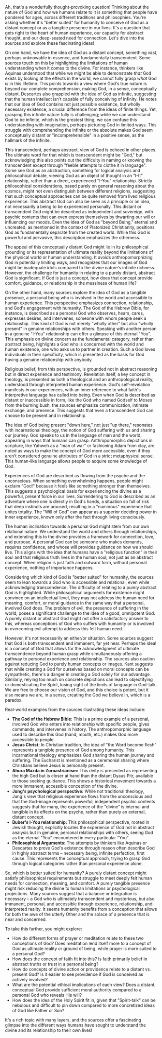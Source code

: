 Ah, that's a wonderfully thought-provoking question! Thinking about the nature of God and how we humans relate to it is something that people have pondered for ages, across different traditions and philosophies. You're asking whether it's "better suited" for humanity to conceive of God as a distant concept or as a tangible presence in our lives. It's a question that gets right to the heart of human experience, our capacity for abstract thought, and our deep-seated need for connection. Let's dive into the sources and explore these fascinating ideas!

On one hand, we have the idea of God as a distant concept, something vast, perhaps unknowable in essence, and fundamentally transcendent. Some sources touch on this by highlighting the limitations of human understanding when it comes to the divine. For instance, thinkers like Aquinas understood that while we might be able to demonstrate _that_ God exists by looking at the effects in the world, we cannot fully grasp _what_ God _is_ in this lifetime. This points towards a view where God's true nature is beyond our complete comprehension, making God, in a sense, conceptually distant. Descartes also grappled with the idea of God as infinite, suggesting that the human intellect isn't capable of fully conceiving of infinity. He notes that our idea of God contains not just possible existence, but wholly necessary existence, a crucial difference from the ideas of finite things. Yet, grasping this infinite nature fully is challenging; while we can understand God to be infinite, which is the greatest thing, we can confuse this understanding with imagination, perhaps picturing God in limited ways. This struggle with comprehending the infinite or the absolute makes God seem conceptually distant or "incomprehensible" in a positive sense, as the hallmark of the infinite.

This transcendent, perhaps abstract, view of God is echoed in other places. The ultimate word for that which is transcendent might be "God," but acknowledging this also points out the difficulty in naming or knowing the transcendent except through "feeble attempts to clothe it in language". Some see God as an abstraction, something for logical analysis and philosophical debate, viewing God as an object of thought in an "I-It" relationship, rather than a direct, experienced "I-You" relationship. Strictly philosophical considerations, based purely on general reasoning about the cosmos, might not even distinguish between different religions, suggesting that such conceptual approaches can be quite removed from lived religious experience. This abstract God can also be seen as a principle or an idea, not necessarily a being to be experienced personally. This distant or transcendent God might be described as independent and sovereign, with psychic contents that can even express themselves by thwarting our will or influencing our moods. Even the idea of God as "beyond Being," eternal and uncreated, as mentioned in the context of Platonized Christianity, positions God as fundamentally separate from the created world. While this God is powerful and pervasive, this description emphasizes the otherness.

The appeal of this conceptually distant God might lie in its philosophical grounding or its representation of ultimate reality beyond the limitations of the physical world or human understanding. It avoids anthropomorphizing God in potentially limiting ways, and recognizes that our images of God might be inadequate idols compared to the divine nature's infinite richness. However, the challenge for humanity in relating to a purely distant, abstract God is significant. If God is just a concept, how does that concept provide comfort, guidance, or relationship in the messiness of human life?

On the other hand, many sources explore the idea of God as a tangible presence, a personal being who is involved in the world and accessible to human experience. This perspective emphasizes connection, relationship, and God's engagement with humanity. The God of the Hebrew Bible, for instance, is described as a personal God who observes, hears, cares, expresses desires, and intervenes, someone with whom people seek a relationship. This kind of God is not merely "wholly other" but also "wholly present" in genuine relationships with others. Speaking with another person in a genuine "I-You" relationship can offer a glimpse of this eternal "You". This emphasis on divine concern as the fundamental category, rather than abstract being, highlights a God who is concerned with the world and human existence, one who asks us to partner in creation. Such a God loves individuals in their specificity, which is presented as the basis for God having a genuine relationship with anybody.

Religious belief, from this perspective, is grounded not in abstract reasoning but in direct experience and testimony. Revelation itself, a key concept in theology, is presented as both a theological and an anthropological reality, understood through interpreted human experience. God's self-revelation manifests _in_ our experiences, with an inner reference to what faith's interpretive language has called into being. Even when God is described as distant or inaccessible in form, like the God who named Godself to Moses from the burning bush, the sources emphasize communication, intimate exchange, and presence. This suggests that even a transcendent God can choose to be present and in relationship.

The idea of God being present "down here," not just "up there," resonates with incarnational theology, the notion of God suffering with us and sharing our journey. God speaks to us in the language of man and the world, appearing in ways that humans can grasp. Anthropomorphic depictions in scripture, like Yahweh as a "man of war" or fashioning Adam from clay, are noted as ways to make the concept of God more accessible, even if they aren't considered genuine attributes of God in a strict metaphysical sense. This human-like language allows people to acquire some knowledge of God.

Experiences of God are described as flowing from the psyche and the unconscious. When something overwhelming happens, people might exclaim "God!" because it feels like something stronger than themselves. This suggests a psychological basis for experiencing the divine as a powerful, present force in our lives. Surrendering to God is described as an adventure where one is directly in God's hands, a situation so full of risk that deep instincts are aroused, resulting in a "numinous" experience that unites totality. The "Will of God" can appear as a superior deciding power in inner experience, known only after the fact through living consciously.

The human inclination towards a personal God might stem from our own relational nature. We understand the world and others through relationships, and extending this to the divine provides a framework for connection, love, and purpose. A personal God can be someone who makes demands, requires confidence, and whose will provides guidance on how we should live. This aligns with the idea that humans have a "religious function" in their soul and that religious truth lives in the human soul, not just as an abstract concept. When religion is just faith and outward form, without personal experience, nothing of importance happens.

Considering which kind of God is "better suited" for humanity, the sources seem to lean towards a God who is accessible and relational, even while acknowledging transcendence. The difficulty of relating to a purely abstract God is highlighted. While philosophical arguments for existence might convince on an intellectual level, they may not address the human need for meaning, comfort, or moral guidance in the same way that a personal, involved God does. The problem of evil, the presence of suffering in the world, poses a significant challenge to the idea of a good, omnipotent God. A purely distant or abstract God might not offer a satisfactory answer to this, whereas conceptions of God who suffers with humanity or is involved in overcoming evil attempt to address this felt human need.

However, it's not necessarily an either/or situation. Some sources suggest that God is both transcendent and immanent, far yet near. Perhaps the ideal is a concept of God that allows for the acknowledgment of ultimate transcendence beyond human grasp while simultaneously offering a pathway to personal experience and relationship. The sources also caution against reducing God to purely human concepts or images. Kant suggests that while creating a God for ourselves based on moral concepts can be sympathetic, there's a danger in creating a God solely for our advantage. Similarly, relying too much on concrete depictions can lead to objectifying or domesticating the Spirit, losing sight of the limits of language in God-talk. We are free to choose our vision of God, and this choice is potent, but it also means we are, in a sense, creating the God we believe in, which is a paradox.

Real-world examples from the sources illustrating these ideas include:

- **The God of the Hebrew Bible:** This is a prime example of a personal, involved God who enters into relationship with specific people, gives commands, and intervenes in history. The anthropomorphic language used to describe this God (hand, mouth, etc.) makes God more accessible to people.
- **Jesus Christ:** In Christian tradition, the idea of "the Word become flesh" represents a tangible presence of God among humanity. This incarnational theology emphasizes God sharing the human journey and suffering. The Eucharist is mentioned as a ceremonial sharing where Christians believe Jesus is personally present.
- **Ahura Mazda in Zoroastrianism:** This deity is presented as representing the high God but is closer at hand than the distant Dyaus Pitr, available to those seeking guidance. This shows a historical movement towards a more immanent, accessible conception of the divine.
- **Jung's psychological perspective:** While not traditional theology, Jung's view that religious experience flows from the unconscious and that the God-image represents powerful, independent psychic contents suggests that for many, the experience of the "divine" is internal and tangible in its effects on the psyche, rather than purely an external, distant concept.
- **Buber's I-You relationship:** This philosophical perspective, rooted in Jewish thought, explicitly locates the experience of God not in abstract analysis but in genuine, personal relationships with others, seeing God as the eternal "You" encountered in every particular "You".
- **Philosophical Arguments:** The attempts by thinkers like Aquinas or Descartes to prove God's existence through reason often describe God in highly abstract terms – necessary being, infinite perfection, first cause. This represents the conceptual approach, trying to grasp God through logical categories rather than personal experience alone.

So, which is better suited for humanity? A purely distant concept might satisfy philosophical requirements but struggle to meet deeply felt human needs for connection, meaning, and comfort. A purely tangible presence might risk reducing the divine to human limitations or psychological projections. Many sources suggest that a balance or integration is necessary – a God who is ultimately transcendent and mysterious, but also immanent, personal, and accessible through experience, relationship, and interpreted reality. It seems humanity benefits from a conception that allows for both the awe of the utterly Other and the solace of a presence that is near and concerned.

To take this further, you might explore:

- How do different forms of prayer or meditation relate to these two conceptions of God? Does meditation lend itself more to a concept of God as ultimate reality or ground of being, while prayer is more suited to a personal God?
- How does the concept of faith fit into this? Is faith primarily belief in abstract truths or trust in a personal being?
- How do concepts of divine action or providence relate to a distant vs. present God? Is it easier to see providence if God is conceived as actively involved?
- What are the potential ethical implications of each view? Does a distant, conceptual God provide sufficient moral authority compared to a personal God who reveals His will?
- How does the idea of the Holy Spirit fit in, given that "Spirit-talk" can be nebulous and difficult to pin down compared to more concretized ideas of God like Father or Son?

It's a rich topic with many layers, and the sources offer a fascinating glimpse into the different ways humans have sought to understand the divine and its relationship to their own lives!